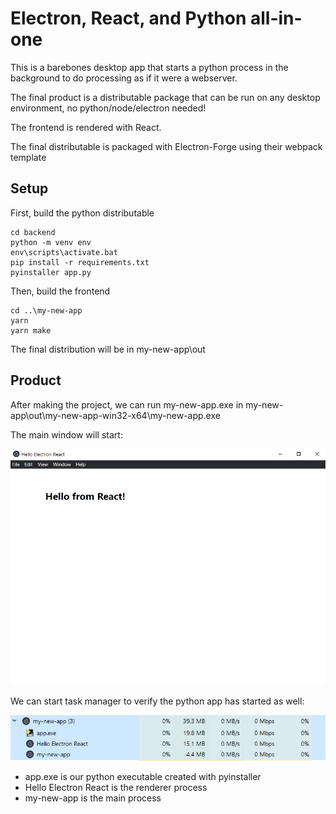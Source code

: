 # Electron, React, and Python all-in-one

This is a barebones desktop app that starts a python process in the background to do processing as if it were a webserver.

The final product is a distributable package that can be run on any desktop environment, no python/node/electron needed!

The frontend is rendered with React.

The final distributable is packaged with Electron-Forge using their webpack template

## Setup

First, build the python distributable
```
cd backend
python -m venv env
env\scripts\activate.bat
pip install -r requirements.txt
pyinstaller app.py
```

Then, build the frontend
```
cd ..\my-new-app
yarn
yarn make
```

The final distribution will be in my-new-app\out 

## Product

After making the project, we can run my-new-app.exe in my-new-app\out\my-new-app-win32-x64\my-new-app.exe

The main window will start:

![main-window](img\MainWindow.png)

We can start task manager to verify the python app has started as well:

![task-manager](img\TaskManager.png)

- app.exe is our python executable created with pyinstaller
- Hello Electron React is the renderer process
- my-new-app is the main process